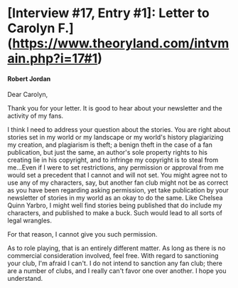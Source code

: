 # [Interview #17, Entry #1]: Letter to Carolyn F.](https://www.theoryland.com/intvmain.php?i=17#1)

#### Robert Jordan

Dear Carolyn,

Thank you for your letter. It is good to hear about your newsletter and the activity of my fans.

I think I need to address your question about the stories. You are right about stories set in my world or my landscape or my world's history plagiarizing my creation, and plagiarism is theft; a benign theft in the case of a fan publication, but just the same, an author's sole property rights to his creating lie in his copyright, and to infringe my copyright is to steal from me...Even if I were to set restrictions, any permission or approval from me would set a precedent that I cannot and will not set. You might agree not to use any of my characters, say, but another fan club might not be as correct as you have been regarding asking permission, yet take publication by your newsletter of stories in my world as an okay to do the same. Like Chelsea Quinn Yarbro, I might well find stories being published that do include my characters, and published to make a buck. Such would lead to all sorts of legal wrangles.

For that reason, I cannot give you such permission.

As to role playing, that is an entirely different matter. As long as there is no commercial consideration involved, feel free. With regard to sanctioning your club, I'm afraid I can't. I do not intend to sanction any fan club; there are a number of clubs, and I really can't favor one over another. I hope you understand.

